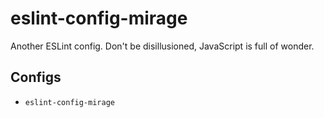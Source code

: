 # eslint-config-mirage

Another ESLint config. Don't be disillusioned, JavaScript is full of wonder.

## Configs

* `eslint-config-mirage`
